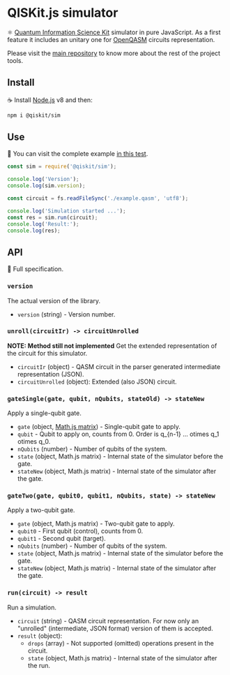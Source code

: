 # QISKit.js simulator

:atom_symbol: [Quantum Information Science Kit](https://developer.ibm.com/open/openprojects/qiskit) simulator in pure JavaScript. As a first feature it includes an unitary one for [OpenQASM](https://github.com/IBM/qisim.js-openqasm) circuits representation.

Please visit the [main repository](https://github.com/QISKit/qiskit-js) to know more about the rest of the project tools.

## Install

:coffee: Install [Node.js](https://nodejs.org/download) v8 and then:

```sh
npm i @qiskit/sim
```

## Use

:pencil: You can visit the complete example [in this test](./test/functional/run.js).

```js
const sim = require('@qiskit/sim');

console.log('Version');
console.log(sim.version);

const circuit = fs.readFileSync('./example.qasm', 'utf8');

console.log('Simulation started ...');
const res = sim.run(circuit);
console.log('Result:');
console.log(res);
```

## API

:eyes: Full specification.

### `version`

The actual version of the library.

* `version` (string) - Version number.

### `unroll(circuitIr) -> circuitUnrolled`

**NOTE: Method still not implemented**
Get the extended representation of the circuit for this simulator.

* `circuitIr` (object) - QASM circuit in the parser generated intermediate representation (JSON).
* `circuitUnrolled` (object): Extended (also JSON) circuit.

### `gateSingle(gate, qubit, nQubits, stateOld) -> stateNew`

Apply a single-qubit gate.

* `gate` (object, [Math.js matrix](http://mathjs.org/docs/datatypes/matrices.html)) - Single-qubit gate to apply.
* `qubit` - Qubit to apply on, counts from 0. Order is q\_{n-1} ... otimes q_1 otimes q_0.
* `nQubits` (number) - Number of qubits of the system.
* `state` (object, Math.js matrix) - Internal state of the simulator before the gate.
* `stateNew` (object, Math.js matrix) - Internal state of the simulator after the gate.

### `gateTwo(gate, qubit0, qubit1, nQubits, state) -> stateNew`

Apply a two-qubit gate.

* `gate` (object, Math.js matrix) - Two-qubit gate to apply.
* `qubit0` - First qubit (control), counts from 0.
* `qubit1` - Second qubit (target).
* `nQubits` (number) - Number of qubits of the system.
* `state` (object, Math.js matrix) - Internal state of the simulator before the gate.
* `stateNew` (object, Math.js matrix) - Internal state of the simulator after the gate.

### `run(circuit) -> result`

Run a simulation.

* `circuit` (string) - QASM circuit representation. For now only an "unrolled" (intermediate, JSON format) version of them is accepted.
* `result` (object):
  * `drops` (array) - Not supported (omitted) operations present in the circuit.
  * `state` (object, Math.js matrix) - Internal state of the simulator after the run.
